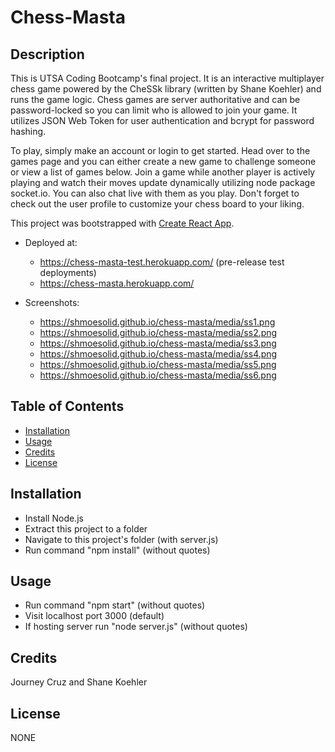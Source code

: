 # Chess-Masta

## Description

This is UTSA Coding Bootcamp's final project.  It is an interactive multiplayer chess game powered by the CheSSk library (written by Shane Koehler) and runs the game logic.  Chess games are server authoritative and can be password-locked so you can limit who is allowed to join your game. It utilizes JSON Web Token for user authentication and bcrypt for password hashing.

To play, simply make an account or login to get started.  Head over to the games page and you can either create a new game to challenge someone or view a list of games below.  Join a game while another player is actively playing and watch their moves update dynamically utilizing node package socket.io.  You can also chat live with them as you play.  Don't forget to check out the user profile to customize your chess board to your liking.

This project was bootstrapped with [Create React App](https://github.com/facebook/create-react-app).

- Deployed at: 
    * https://chess-masta-test.herokuapp.com/ (pre-release test deployments)
    * https://chess-masta.herokuapp.com/

- Screenshots:
    * https://shmoesolid.github.io/chess-masta/media/ss1.png
    * https://shmoesolid.github.io/chess-masta/media/ss2.png
    * https://shmoesolid.github.io/chess-masta/media/ss3.png
    * https://shmoesolid.github.io/chess-masta/media/ss4.png
    * https://shmoesolid.github.io/chess-masta/media/ss5.png
    * https://shmoesolid.github.io/chess-masta/media/ss6.png

## Table of Contents

* [Installation](#installation)
* [Usage](#usage)
* [Credits](#credits)
* [License](#license)

## Installation

- Install Node.js
- Extract this project to a folder
- Navigate to this project's folder (with server.js)
- Run command "npm install" (without quotes)

## Usage

- Run command "npm start" (without quotes)
- Visit localhost port 3000 (default)
- If hosting server run "node server.js" (without quotes)

## Credits

Journey Cruz and Shane Koehler

## License

NONE
